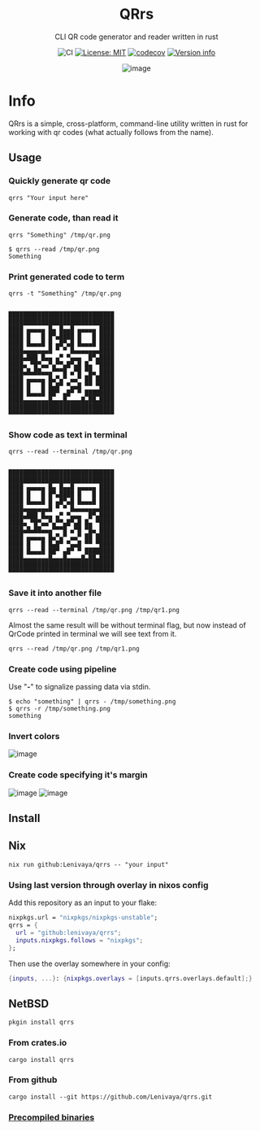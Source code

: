 <h1 align="center">QRrs</h1>
<p align="center">CLI QR code generator and reader written in rust</p>

<div align="center">

![CI](https://github.com/Lenivaya/qrrs/workflows/CI/badge.svg)
[![License: MIT](https://img.shields.io/badge/License-MIT-blue.svg)](./LICENSE)
[![codecov](https://codecov.io/gh/Lenivaya/qrrs/branch/master/graph/badge.svg?token=UBGW1EV2GV)](https://codecov.io/gh/Lenivaya/qrrs)
<a href="https://crates.io/crates/qrrs"><img src="https://img.shields.io/crates/v/qrrs.svg?colorB=319e8c" alt="Version info"></a><br>

![image](https://github.com/Lenivaya/qrrs/assets/49302467/d83217a5-0b11-4171-8d5c-1c4bb09b4339)

</div>

# Info

<!-- <img src="(https://github.com/Lenivaya/qrrs/assets/49302467/d83217a5-0b11-4171-8d5c-1c4bb09b4339.png" alt="emacs screenshot" align="right" width="400px"> -->

QRrs is a simple, cross-platform, command-line utility written in rust for working with qr codes (what actually follows from the name).

## Usage

### Quickly generate qr code

```console
qrrs "Your input here"
```

### Generate code, than read it

```console
qrrs "Something" /tmp/qr.png
```

```console
$ qrrs --read /tmp/qr.png
Something
```

### Print generated code to term

```console
qrrs -t "Something" /tmp/qr.png
```

```rich-text-format

█████████████████████████████
█████████████████████████████
████ ▄▄▄▄▄ █▄ █▄▄█ ▄▄▄▄▄ ████
████ █   █ █▀▄████ █   █ ████
████ █▄▄▄█ █ ▄█▀▄█ █▄▄▄█ ████
████▄▄▄▄▄▄▄█ ▀ ▀ █▄▄▄▄▄▄▄████
████▄███ █▄▄ ▄▀ ▀▄▄▄  █▀▄████
████▄ ▀█▀▄▄▀▄▀▀▄█▀▄█ █▄ ▀████
████▄█▄██▄▄▄▀▀▀█ ▄▀█ ▀█▄ ████
████ ▄▄▄▄▄ █▄▀▄▀ ▄▄▀ ██ █████
████ █   █ █▄█▀ ▀▄▄█ ▀▀ ▀████
████ █▄▄▄█ ██▀ ▄█▀ ▀ ████████
████▄▄▄▄▄▄▄█▄▄▄█▄▄▄▄█▄██▄████
█████████████████████████████
▀▀▀▀▀▀▀▀▀▀▀▀▀▀▀▀▀▀▀▀▀▀▀▀▀▀▀▀▀

```

### Show code as text in terminal

```console
qrrs --read --terminal /tmp/qr.png
```

```rich-text-format

█████████████████████████████
█████████████████████████████
████ ▄▄▄▄▄ █▄ █▄▄█ ▄▄▄▄▄ ████
████ █   █ █▀▄████ █   █ ████
████ █▄▄▄█ █ ▄█▀▄█ █▄▄▄█ ████
████▄▄▄▄▄▄▄█ ▀ ▀ █▄▄▄▄▄▄▄████
████▄███ █▄▄ ▄▀ ▀▄▄▄  █▀▄████
████▄ ▀█▀▄▄▀▄▀▀▄█▀▄█ █▄ ▀████
████▄█▄██▄▄▄▀▀▀█ ▄▀█ ▀█▄ ████
████ ▄▄▄▄▄ █▄▀▄▀ ▄▄▀ ██ █████
████ █   █ █▄█▀ ▀▄▄█ ▀▀ ▀████
████ █▄▄▄█ ██▀ ▄█▀ ▀ ████████
████▄▄▄▄▄▄▄█▄▄▄█▄▄▄▄█▄██▄████
█████████████████████████████
▀▀▀▀▀▀▀▀▀▀▀▀▀▀▀▀▀▀▀▀▀▀▀▀▀▀▀▀▀

```

### Save it into another file

```console
qrrs --read --terminal /tmp/qr.png /tmp/qr1.png
```

Almost the same result will be without terminal flag, but now instead of QrCode printed in terminal we will see text from it.

```console
qrrs --read /tmp/qr.png /tmp/qr1.png
```

### Create code using pipeline

Use "**-**" to signalize passing data via stdin.

```console
$ echo "something" | qrrs - /tmp/something.png
$ qrrs -r /tmp/something.png
something
```

### Invert colors

![image](https://github.com/Lenivaya/qrrs/assets/49302467/186e2501-8ef1-4728-9567-5b2013911ec0)

### Create code specifying it's margin

![image](https://github.com/Lenivaya/qrrs/assets/49302467/b98a7df7-171a-4707-b733-e095fa7da814)
![image](https://github.com/Lenivaya/qrrs/assets/49302467/6be8fee9-a4a5-4855-b515-8649b68d8028)

## Install

## Nix

```console
nix run github:Lenivaya/qrrs -- "your input"
```

### Using last version through overlay in nixos config

Add this repository as an input to your flake:

```nix
nixpkgs.url = "nixpkgs/nixpkgs-unstable";
qrrs = {
  url = "github:lenivaya/qrrs";
  inputs.nixpkgs.follows = "nixpkgs";
};
```

Then use the overlay somewhere in your config:

```nix
{inputs, ...}: {nixpkgs.overlays = [inputs.qrrs.overlays.default];}
```

## NetBSD

```console
pkgin install qrrs
```

### From crates.io

```console
cargo install qrrs
```

### From github

```console
cargo install --git https://github.com/Lenivaya/qrrs.git
```

### [Precompiled binaries](https://github.com/Lenivaya/qrrs/releases)

